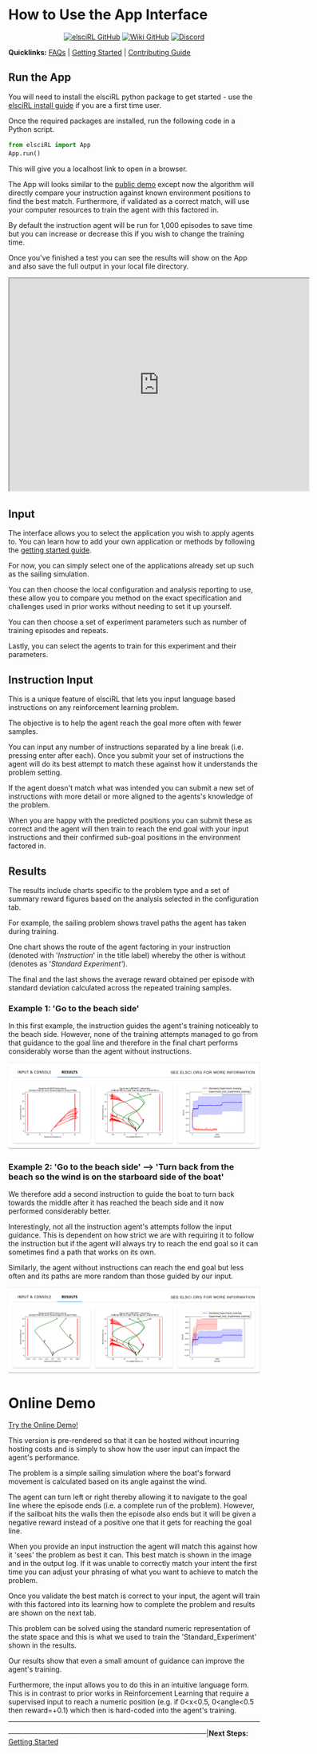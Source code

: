 # How to Use the App Interface
<div align="center">

<a href="https://github.com/pdfosborne/elsciRL">![elsciRL GitHub](https://img.shields.io/github/stars/pdfosborne/elsciRL?style=for-the-badge&logo=github&label=elsciRL&link=https%3A%2F%2Fgithub.com%2Fpdfosborne%2FelsciRL)</a> <a href="https://github.com/pdfosborne/elsciRL-Wiki">![Wiki GitHub](https://img.shields.io/github/stars/pdfosborne/elsciRL-Wiki?style=for-the-badge&logo=github&label=elsciRL-Wiki&link=https%3A%2F%2Fgithub.com%2Fpdfosborne%2FelsciRL-Wiki)</a> <a href="https://discord.gg/GgaqcrYCxt">![Discord](https://img.shields.io/discord/1310579689315893248?style=for-the-badge&logo=discord&label=Discord&link=https%3A%2F%2Fdiscord.com%2Fchannels%2F1184202186469683200%2F1184202186998173878)</a>

</div>

**Quicklinks:** [FAQs](<./FAQs.md>) | [Getting Started](<./Documentation/I - Introduction/1 - Getting Started.md>)  | [Contributing Guide](<./Become a Contributor.md>)

## Run the App

You will need to install the elsciRL python package to get started - use the [elsciRL install guide](https://github.com/pdfosborne/elsciRL?tab=readme-ov-file#install-guide) if you are a first time user.

Once the required packages are installed, run the following code in a Python script.

```python
from elsciRL import App
App.run()
```

This will give you a localhost link to open in a browser. 

The App will looks similar to the [public demo](https://osbornep.pythonanywhere.com/) except now the algorithm will directly compare your instruction against known environment positions to find the best match. Furthermore, if validated as a correct match, will use your computer resources to train the agent with this factored in.

By default the instruction agent will be run for 1,000 episodes to save time but you can increase or decrease this if you wish to change the training time.

Once you've finished a test you can see the results will show on the App and also save the full output in your local file directory.

<div align="center">
	<iframe width="600" height="425"  
		src="https://www.youtube.com/embed/JbPtl7Sk49Y">  
	</iframe>
</div>

## Input

The interface allows you to select the application you wish to apply agents to. You can learn how to add your own application or methods by following the [getting started guide](<./Documentation/I - Introduction/1 - Getting Started.md>).

For now, you can simply select one of the applications already set up such as the sailing simulation. 

You can then choose the local configuration and analysis reporting to use, these allow you to compare you method on the exact specification and challenges used in prior works without needing to set it up yourself.

You can then choose a set of experiment parameters such as number of training episodes and repeats.

Lastly, you can select the agents to train for this experiment and their parameters. 

## Instruction Input

This is a unique feature of elsciRL that lets you input language based instructions on any reinforcement learning problem. 

The objective is to help the agent reach the goal more often with fewer samples. 

You can input any number of instructions separated by a line break (i.e. pressing enter after each). Once you submit your set of instructions the agent will do its best attempt to match these against how it understands the problem setting. 

If the agent doesn't match what was intended you can submit a new set of instructions with more detail or more aligned to the agents's knowledge of the problem.

When you are happy with the predicted positions you can submit these as correct and the agent will then train to reach the end goal with your input instructions and their confirmed sub-goal positions in the environment factored in.

## Results

The results include charts specific to the problem type and a set of summary reward figures based on the analysis selected in the configuration tab.

For example, the sailing problem shows travel paths the agent has taken during training. 

One chart shows the route of the agent factoring in your instruction (denoted with '*Instruction*' in the title label) whereby the other is without (denotes as '*Standard Experiment'*).

The final and the last shows the average reward obtained per episode with standard deviation calculated across the repeated training samples.


### Example 1: 'Go to the beach side'
In this first example, the instruction guides the agent's training noticeably to the beach side. However, none of the training attempts managed to go from that guidance to the goal line and therefore in the final chart performs considerably worse than the agent without instructions.

![](<./Documentation/0 - Prerequisites/attachments/demo_output_example_1.png>)

### Example 2: 'Go to the beach side' --> 'Turn back from the beach so the wind is on the starboard side of the boat'
We therefore add a second instruction to guide the boat to turn back towards the middle after it has reached the beach side and it now performed considerably better.

Interestingly, not all the instruction agent's attempts follow the input guidance. This is dependent on how strict we are with requiring it to follow the instruction but if the agent will always try to reach the end goal so it can sometimes find a path that works on its own.

Similarly, the agent without instructions can reach the end goal but less often and its paths are more random than those guided by our input.

![](<./Documentation/0 - Prerequisites/attachments/demo_output_example_2.png>)

# Online Demo
<a href="https://osbornep.pythonanywhere.com/" class="button-63">Try the Online Demo!</a>

This version is pre-rendered so that it can be hosted without incurring hosting costs and is simply to show how the user input can impact the agent's performance.

The problem is a simple sailing simulation where the boat's forward movement is calculated based on its angle against the wind. 

The agent can turn left or right thereby allowing it to navigate to the goal line where the episode ends (i.e. a complete run of the problem). However, if the sailboat hits the walls then the episode also ends but it will be given a negative reward instead of a positive one that it gets for reaching the goal line. 

When you provide an input instruction the agent will match this against how it 'sees' the problem as best it can. This best match is shown in the image and in the output log. If it was unable to correctly match your intent the first time you can adjust your phrasing of what you want to achieve to match the problem. 

Once you validate the best match is correct to your input, the agent will train with this factored into its learning how to complete the problem and results are shown on the next tab.

This problem can be solved using the standard numeric representation of the state space and this is what we used to train the 'Standard_Experiment' shown in the results.

Our results show that even a small amount of guidance can improve the agent's training. 

Furthermore, the input allows you to do this in an intuitive language form. This is in contrast to prior works in Reinforcement Learning that require a supervised input to reach a numeric position (e.g. if 0<x<0.5, 0<angle<0.5 then reward=+0.1) which then is hard-coded into the agent's training.


--- 
────────────────────────────────────────|**Next Steps:** [Getting Started](<./Documentation/I - Introduction/1 - Getting Started.md>) </div>

